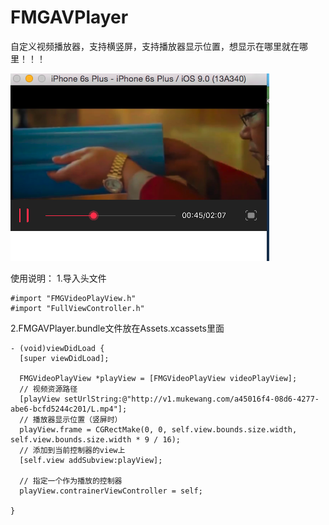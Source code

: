 # FMGAVPlayer
自定义视频播放器，支持横竖屏，支持播放器显示位置，想显示在哪里就在哪里！！！

 ![image](https://github.com/MGXu/FMGAVPlayer/raw/master/111.png)

使用说明：
  1.导入头文件
  ```objc 
  #import "FMGVideoPlayView.h" 
  #import "FullViewController.h"
  ```
  2.FMGAVPlayer.bundle文件放在Assets.xcassets里面
  
  ```objc
  - (void)viewDidLoad {
    [super viewDidLoad];

    FMGVideoPlayView *playView = [FMGVideoPlayView videoPlayView];
    // 视频资源路径
    [playView setUrlString:@"http://v1.mukewang.com/a45016f4-08d6-4277-abe6-bcfd5244c201/L.mp4"];
    // 播放器显示位置（竖屏时）
    playView.frame = CGRectMake(0, 0, self.view.bounds.size.width, self.view.bounds.size.width * 9 / 16);
    // 添加到当前控制器的view上
    [self.view addSubview:playView];

    // 指定一个作为播放的控制器
    playView.contrainerViewController = self;
    
}

  ```
